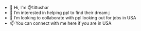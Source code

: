 - 👋 Hi, I’m @13tushar
- 👀 I’m interested in helping ppl to find their dream j
- 💞️ I’m looking to collaborate with ppl looking out for jobs in USA
- 📫 You can connect with me here if you are in USA

<!---
13tushar/13tushar is a ✨ special ✨ repository because its `README.md` (this file) appears on your GitHub profile.
You can click the Preview link to take a look at your changes.
--->
